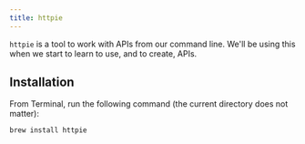 ```yaml
---
title: httpie
---
```


`httpie` is a tool to work with APIs from our command line. We'll be using this
when we start to learn to use, and to create, APIs.

## Installation

From Terminal, run the following command (the current directory does not
matter):

```sh
brew install httpie
```
